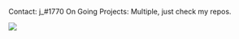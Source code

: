 Contact: j_#1770
On Going Projects: Multiple, just check my repos.

![](https://komarev.com/ghpvc/?username=PythonJoshua&style=flat-square)
